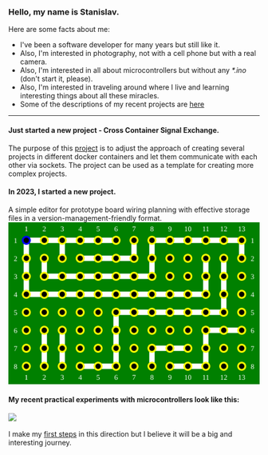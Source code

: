 ### Hello, my name is Stanislav.
Here are some facts about me:
- I've been a software developer for many years but still like it.
- Also, I'm interested in photography, not with a cell phone but with a real camera.
- Also, I'm interested in all about microcontrollers but without any *\*.ino* (don't start it, please).
- Also, I'm interested in traveling around where I live and learning interesting things about all these miracles.
- Some of the descriptions of my recent projects are [here](https://github.com/K-S-K/CV/blob/main/README.md#project-gallery)

<hr>

#### Just started a new project - Cross Container Signal Exchange.
The purpose of this [project](https://github.com/K-S-K/CCSS) is to adjust the approach of creating several projects in different docker containers and let them communicate with each other via sockets. The project can be used as a template for creating more complex projects.

#### In 2023, I started a new project.
A simple editor for prototype board wiring planning with effective storage files in a version-management-friendly format.<br>
![Demo Board](https://github.com/K-S-K/BreadBoardCad/blob/master/BBCAD.Doc/board-1.svg)

#### My recent practical experiments with microcontrollers look like this:<br>
![](https://github.com/K-S-K/ESP32-02-OLed-SSD1366/blob/master/docs/oled.gif)

I make my [first steps](https://github.com/K-S-K/ESP32-02-OLed-SSD1366/blob/master/docs/Ch01_LostBits.md) in this direction but I believe it will be a big and interesting journey.
